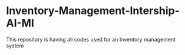 # Inventory-Management-Intership-AI-Ml
This repository is having all codes used for an Inventory management system 
